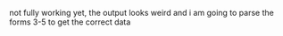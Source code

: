 not fully working yet, the output looks weird and i am going to parse the forms 3-5 to get the correct data